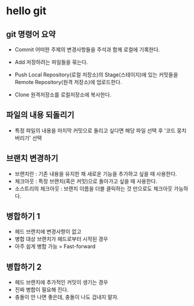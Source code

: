# hello git

## git 명령어 요약

- Commit
어떠한 주제의 변경사항들을 주석과 함께 로컬에 기록한다.

- Add 
저장하려는 파일들을 묶는다.

- Push
Local Repository(로컬 저장소)의 Stage(스테이지)에 있는 커밋들을 Remote Repository(원격 저장소)에 업로드한다.

- Clone
원격저장소를 로컬저장소에 복사한다.

## 파일의 내용 되돌리기

- 특정 파일의 내용을 마지막 커밋으로 돌리고 싶다면 해당 파일 선택 후 '코드 뭉치 버리기' 선택

## 브랜치 변경하기
- 브랜치란 : 기존 내용을 유지한 채 새로운 기능을 추가하고 싶을 때 사용한다.
- 체크아웃 : 특정 브랜치(혹은 커밋)으로 돌아가고 싶을 때 사용한다.
- 소스트리의 체크아웃 : 브랜치 이름을 더블 클릭하는 것 만으로도 체크아웃 가능하다.

## 병합하기 1
- 헤드 브랜치에 변경사항이 없고
- 병합 대상 브랜치가 헤드로부터 시작된 경우
- 아주 쉽게 병합 가능 = Fast-forward 

## 병합하기 2
- 헤드 브랜치에 추가적인 커밋이 생기는 경우
- 진짜 병합이 필요해 진다.
- 충돌이 안 나면 좋은데, 충돌이 나도 겁내지 말자.
